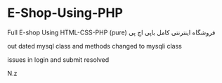 # E-Shop-Using-PHP
Full E-shop Using HTML-CSS-PHP (pure)
فروشگاه اینترنتی کامل باپی اچ پی 

out dated mysql class and methods changed to mysqli class

issues in login and submit resolved

N.z

